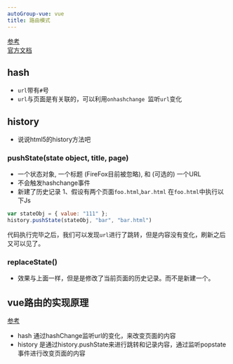```yaml
---
autoGroup-vue: vue  
title: 路由模式
--- 
```

 
<Meta/>  
 
[参考](https://juejin.im/post/5ceedf8ff265da1b80202841)  
[官方文档](https://router.vuejs.org/zh/guide/essentials/history-mode.html)  

## hash
* `url`带有`#`号
* `url`与页面是有关联的，可以利用`onhashchange `监听`url`变化

## history
* 说说html5的history方法吧

### pushState(state object, title, page)  
* 一个状态对象, 一个标题 (FireFox目前被忽略), 和 (可选的) 一个URL
* 不会触发hashchange事件
* 新建了历史记录
1、假设有两个页面`foo.html`,`bar.html`
在`foo.html`中执行以下Js
```js
var stateObj = { value: "111" };
history.pushState(stateObj, "bar", "bar.html")
```  
代码执行完毕之后，我们可以发现`url`进行了跳转，但是内容没有变化，刷新之后又可以见了。  

### replaceState()
* 效果与上面一样，但是是修改了当前页面的历史记录。而不是新建一个。


## vue路由的实现原理
[参考](https://juejin.im/post/5c52da9ee51d45221f242804)
* hash 通过hashChange监听url的变化，来改变页面的内容
* history 是通过history.pushState来进行跳转和记录内容，通过监听popstate事件进行改变页面的内容
